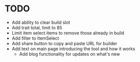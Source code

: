# TODO

- Add ability to clear build slot
- Add trait total, limit to 85
- Limit item select items to remove those already in build
- Add filter to ItemSelect
- Add share button to copy and paste URL for builder
- Add text on main page introducing the tool and how it works
  - Add blog functionality for updates on what's new
